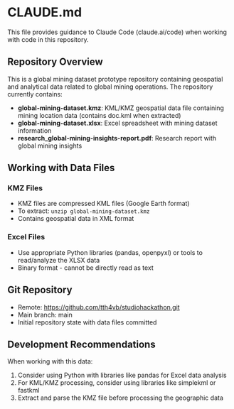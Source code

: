 # CLAUDE.md

This file provides guidance to Claude Code (claude.ai/code) when working with code in this repository.

## Repository Overview

This is a global mining dataset prototype repository containing geospatial and analytical data related to global mining operations. The repository currently contains:

- **global-mining-dataset.kmz**: KML/KMZ geospatial data file containing mining location data (contains doc.kml when extracted)
- **global-mining-dataset.xlsx**: Excel spreadsheet with mining dataset information
- **research_global-mining-insights-report.pdf**: Research report with global mining insights

## Working with Data Files

### KMZ Files
- KMZ files are compressed KML files (Google Earth format)
- To extract: `unzip global-mining-dataset.kmz`
- Contains geospatial data in XML format

### Excel Files
- Use appropriate Python libraries (pandas, openpyxl) or tools to read/analyze the XLSX data
- Binary format - cannot be directly read as text

## Git Repository

- Remote: https://github.com/tth4vb/studiohackathon.git
- Main branch: main
- Initial repository state with data files committed

## Development Recommendations

When working with this data:
1. Consider using Python with libraries like pandas for Excel data analysis
2. For KML/KMZ processing, consider using libraries like simplekml or fastkml
3. Extract and parse the KMZ file before processing the geographic data